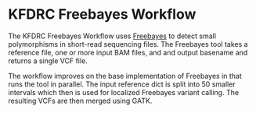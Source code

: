 # KFDRC Freebayes Workflow
The KFDRC Freebayes Workflow uses [Freebayes](https://github.com/freebayes/freebayes) to detect small polymorphisms
in short-read sequencing files. The Freebayes tool takes a reference file, one or more input BAM files, and
and output basename and returns a single VCF file.

The workflow improves on the base implementation of Freebayes in that runs the tool in parallel. The input
reference dict is split into 50 smaller intervals which then is used for localized Freebayes variant
calling. The resulting VCFs are then merged using GATK.  
